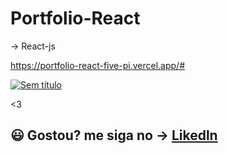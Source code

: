 # Portfolio-React

->  React-js

https://portfolio-react-five-pi.vercel.app/#

[![Sem título](https://user-images.githubusercontent.com/97729476/202829287-1b0463da-f045-4bc3-80a4-b3559feaf73e.png)](url)


<3 
## 😃 Gostou? me siga no -> [Likedln](https://www.linkedin.com/in/thales-ian-carlesso-975014214/)
